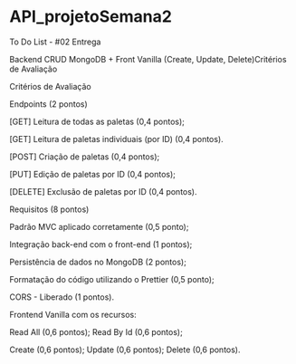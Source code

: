 # API_projetoSemana2

To Do List - #02 Entrega 

Backend CRUD MongoDB + Front Vanilla (Create, Update, Delete)Critérios de Avaliação

Critérios de Avaliação

Endpoints (2 pontos)

[GET] Leitura de todas as paletas (0,4 pontos);

[GET] Leitura de paletas individuais (por ID) (0,4 pontos).

[POST] Criação de paletas (0,4 pontos);

[PUT] Edição de paletas por ID (0,4 pontos);

[DELETE] Exclusão de paletas por ID (0,4 pontos).


Requisitos (8 pontos)

Padrão MVC aplicado corretamente (0,5 ponto);

Integração back-end com o front-end (1 pontos);

Persistência de dados no MongoDB (2 pontos);

Formatação do código utilizando o Prettier (0,5 ponto);

CORS - Liberado (1 pontos).

Frontend Vanilla com os recursos:

Read All (0,6 pontos);
Read By Id (0,6 pontos);

Create (0,6 pontos);
Update (0,6 pontos);
Delete (0,6 pontos).
